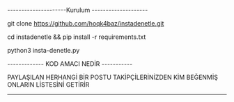 ---------------------Kurulum --------------------

git clone https://github.com/hoqk4baz/instadenetle.git

cd instadenetle && pip install -r requirements.txt

python3 insta-denetle.py



------------- KOD AMACI NEDİR -----------

PAYLAŞILAN HERHANGİ BİR POSTU TAKİPÇİLERİNİZDEN
KİM BEĞENMİŞ ONLARIN LİSTESİNİ GETİRİR

------------------------------------------
